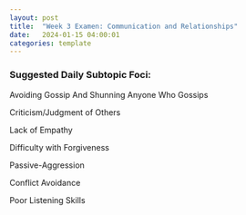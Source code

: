 ```yaml
---
layout: post
title:  "Week 3 Examen: Communication and Relationships"
date:   2024-01-15 04:00:01
categories: template
---
```



### Suggested Daily Subtopic Foci:

Avoiding Gossip And Shunning Anyone Who Gossips

Criticism/Judgment of Others

Lack of Empathy

Difficulty with Forgiveness

Passive-Aggression

Conflict Avoidance

Poor Listening Skills

